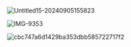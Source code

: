 ![Untitled15-20240905155823](https://github.com/user-attachments/assets/e1540c88-ca5a-47a1-951b-ad2fe6d6a792)


![IMG-9353](https://github.com/user-attachments/assets/37b845f0-1584-409a-872a-ce32c8096ad7)





![cbc747a6d1429ba353dbb585722717f2](https://github.com/user-attachments/assets/96bc5df4-2cac-4092-920d-e93fd441e075)














